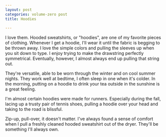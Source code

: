 ```yaml
---
layout: post
categories: volume-zero post
title: Hoodies
  
---
```



I love them. Hooded sweatshirts, or "hoodies", are one of my favorite pieces of clothing. Whenever I get a hoodie, I'll wear it until the fabric is begging to be thrown away. I love the simple colors and pulling the sleeves up when you sit down to type. I enjoy trying to make the drawstring perfectly symmetrical. Eventually, however, I almost always end up pulling that string out.

They're versatile, able to be worn through the winter and on cool summer nights. They work well at bedtime, I often sleep in one when it's colder. In the morning, putting on a hoodie to drink your tea outside in the sunshine is a great feeling.

I'm almost certain hoodies were made for runners. Especially during the fall, lacing up a trusty pair of tennis shoes, pulling a hoodie over your head and taking to the road is blissful.

Zip-up, pull-over, it doesn't matter. I've always found a sense of comfort when I pull a freshly cleaned hooded sweatshirt out of the dryer. They'll be something I'll always own.
